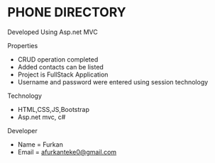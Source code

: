 # PHONE DIRECTORY
Developed Using Asp.net MVC

Properties
- CRUD operation completed
- Added contacts can be listed
- Project is FullStack Application
- Username and password were entered using session technology

Technology
- HTML,CSS,JS,Bootstrap
- Asp.net mvc, c#

Developer
- Name = Furkan
- Email = afurkanteke0@gmail.com
